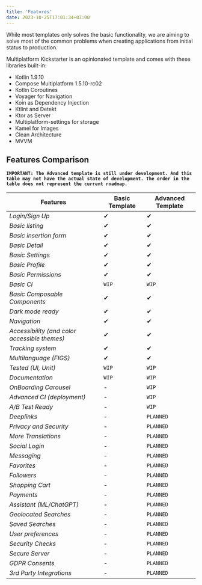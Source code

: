 ```yaml
---
title: 'Features'
date: 2023-10-25T17:01:34+07:00
---
```


While most templates only solves the basic functionality, we are aiming to solve most of the common problems when creating applications from initial status to production.

Multiplatform Kickstarter is an opinionated template and comes with these libraries built-in:

- Kotlin 1.9.10
- Compose Multiplatform 1.5.10-rc02
- Kotlin Coroutines
- Voyager for Navigation
- Koin as Dependency Injection
- Ktlint and Detekt
- Ktor as Server
- Multiplatform-settings for storage
- Kamel for Images
- Clean Architecture
- MVVM


## Features Comparison

**`IMPORTANT: The Advanced template is still under development. And this table may not have the actual state of development. The order in the table does not represent the current roadmap.`**

Features | **Basic Template** | Advanced Template
--- | --- | ---
*Login/Sign Up* | ✔ | ✔
*Basic listing* | ✔ | ✔
*Basic insertion form* | ✔ | ✔
*Basic Detail* | ✔ | ✔
*Basic Settings* | ✔ | ✔
*Basic Profile* | ✔ | ✔
*Basic Permissions* | ✔ | ✔
*Basic CI* | `WIP` | `WIP`
*Basic Composable Components* | ✔ | ✔
*Dark mode ready* | ✔ | ✔
*Navigation* | ✔ | ✔
*Accessibility (and color accessible themes)* | ✔ | ✔
*Tracking system* | ✔ | ✔
*Multilanguage (FIGS)* | ✔ | ✔
*Tested (UI, Unit)* | `WIP` | `WIP`
*Documentation* | `WIP` | `WIP`
*OnBoarding Carousel* | - | `WIP`
*Advanced CI (deployment)* | - | `WIP`
*A/B Test Ready* | - | `WIP`
*Deeplinks* | - | `PLANNED`
*Privacy and Security* | - | `PLANNED`
*More Translations* | - | `PLANNED`
*Social Login* | - | `PLANNED`
*Messaging* | - | `PLANNED`
*Favorites* | - | `PLANNED`
*Followers* | - | `PLANNED`
*Shopping Cart* | - | `PLANNED`
*Payments* | - | `PLANNED`
*Assistant (ML/ChatGPT)* | - | `PLANNED`
*Geolocated Searches* | - | `PLANNED`
*Saved Searches* | - | ``PLANNED``
*User preferences* | - | ``PLANNED``
*Security Checks* | - | `PLANNED`
*Secure Server* | - | `PLANNED`
*GDPR Consents* | - | `PLANNED`
*3rd Party Integrations* | - | `PLANNED`

